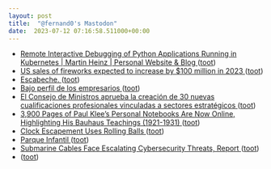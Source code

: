 ```yaml
---
layout: post
title:  "@fernand0's Mastodon"
date:  2023-07-12 07:16:58.511000+00:00
---
```

*  [Remote Interactive Debugging of Python Applications Running in Kubernetes \| Martin Heinz \| Personal Website & Blog ](https://martinheinz.dev/blog/9) ([toot](https://mastodon.social/@fernand0/110699886576247727))
*  [US sales of fireworks expected to increase by $100 million in 2023 ](https://thehill.com/business/4077359-us-sales-of-fireworks-expected-to-increase-by-100-million-in-2023) ([toot](https://mastodon.social/@fernand0/110696667996595910))
*  [Escabeche. ](https://avecesunafoto.wordpress.com/2023/07/11/escabeche-2) ([toot](https://mastodon.social/@fernand0/110696604767969646))
*  [Bajo perfil de los empresarios ](https://www.lavozdeasturias.es/noticia/opinion/2023/06/30/bajo-perfil-empresarios/00031688124793790927167.ht) ([toot](https://mastodon.social/@fernand0/110696309616997626))
*  [El Consejo de Ministros aprueba la creación de 30 nuevas cualificaciones profesionales vinculadas a sectores estratégicos   ](https://www.educacionyfp.gob.es/prensa/actualidad/2023/06/20230627-cualificacionesfp.htm) ([toot](https://mastodon.social/@fernand0/110696089553655652))
*  [3,900 Pages of Paul Klee’s Personal Notebooks Are Now Online, Highlighting His Bauhaus Teachings (1921-1931) ](https://www.openculture.com/2023/06/3900-pages-of-paul-klees-personal-notebooks-are-now-online-highlighting-his-bauhaus-teachings-1921-1931.htm) ([toot](https://mastodon.social/@fernand0/110695988340000266))
*  [Clock Escapement Uses Rolling Balls ](https://hackaday.com/2023/07/09/clock-escapement-uses-rolling-balls) ([toot](https://mastodon.social/@fernand0/110695146005191722))
*  [Parque Infantil ](https://www.flickr.com/photos/fernand0/53007631869) ([toot](https://mastodon.social/@fernand0/110695009851243403))
*  [Submarine Cables Face Escalating Cybersecurity Threats, Report ](https://www.hackread.com/submarine-cables-cybersecurity-threats) ([toot](https://mastodon.social/@fernand0/110694955944189532))
*  [ ](https://mastodon.social/@pjorge) ([toot](https://mastodon.social/@fernand0/110694847033400668))
